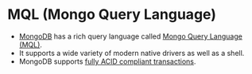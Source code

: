 # MQL (Mongo Query Language)
- [MongoDB]() has a rich query language called [Mongo Query Language (MQL)](https://www.mongodb.com/developer/products/atlas/getting-started-atlas-mongodb-query-language-mql/).
- It supports a wide variety of modern native drivers as well as a shell.
- MongoDB supports [fully ACID compliant transactions](../../1_ACID-Transactions/Readme.md).
